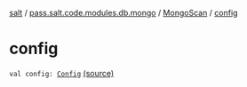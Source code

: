 [salt](../../index.md) / [pass.salt.code.modules.db.mongo](../index.md) / [MongoScan](index.md) / [config](./config.md)

# config

`val config: `[`Config`](../../pass.salt.code.loader.config/-config/index.md) [(source)](https://github.com/kurbaniec-tgm/salt/tree/master/code/modules/db/mongo/MongoScan.kt#L15)